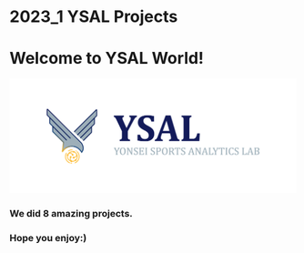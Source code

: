 # 2023_1 YSAL Projects

# Welcome to YSAL World!

![](images/logo.png)

### We did 8 amazing projects.

### Hope you enjoy:)
